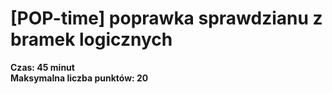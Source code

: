 # [POP-time] poprawka sprawdzianu z bramek logicznych
**Czas: 45 minut**  
**Maksymalna liczba punktów: 20**


